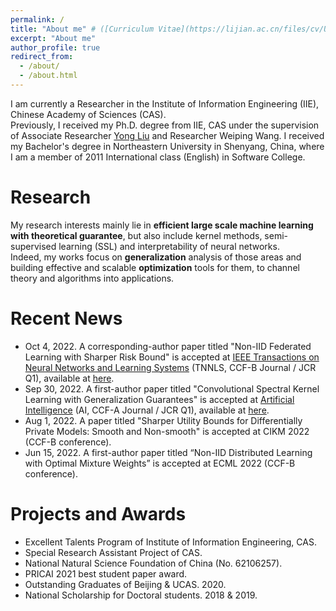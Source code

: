 ```yaml
---
permalink: /
title: "About me" # ([Curriculum Vitae](https://lijian.ac.cn/files/cv/UCAS_PhD_lijian.pdf))
excerpt: "About me"
author_profile: true
redirect_from: 
  - /about/
  - /about.html
---
```

I am currently a Researcher in the Institute of Information Engineering (IIE), Chinese Academy of Sciences (CAS). <br>
Previously, I received my Ph.D. degree from IIE, CAS under the supervision of Associate Researcher [Yong Liu](https://liuyonggsai.github.io/) and Researcher Weiping Wang. 
I received my Bachelor's degree in Northeastern University in Shenyang, China, where I am a member of 2011 International class (English) in Software College. 

# Research
My research interests mainly lie in **efficient large scale machine learning with theoretical guarantee**, but also include kernel methods, semi-supervised learning (SSL) and interpretability of neural networks. <br>
Indeed, my works focus on **generalization** analysis of those areas and building effective and scalable **optimization** tools for them, to channel theory and algorithms into applications.

# Recent News
* Oct 4, 2022. A corresponding-author paper titled "Non-IID Federated Learning with Sharper Risk Bound" is accepted at [IEEE Transactions on Neural Networks and Learning Systems](https://cis.ieee.org/publications/t-neural-networks-and-learning-systems/ieee-transactions-on-neural-networks-and-learning-systems) (TNNLS, CCF-B Journal / JCR Q1), available at [here](https://doi.org/10.1109/TNNLS.2022.3213187). 
* Sep 30, 2022. A first-author paper titled "Convolutional Spectral Kernel Learning with Generalization Guarantees" is accepted at [Artificial Intelligence](https://www.journals.elsevier.com/artificial-intelligence) (AI, CCF-A Journal / JCR Q1), available at [here](https://doi.org/10.1016/j.artint.2022.103803).
* Aug 1, 2022. A paper titled "Sharper Utility Bounds for Differentially Private Models: Smooth and Non-smooth" is accepted at CIKM 2022 (CCF-B conference).
* Jun 15, 2022. A first-author paper titled “Non-IID Distributed Learning with Optimal Mixture Weights” is accepted at ECML 2022 (CCF-B conference).
<!-- * April 21, 2022. Two first-author papers titled “Optimal Rates for Distributed Learning with Random Features” and “Ridgeless Regression with Random Features” are accepted at IJCAI 2022. -->

<!-- * **Jian Li**, Bojian Wei, Yong Liu, Weiping Wang. "Non-IID Distributed Learning with Optimal Mixture Weights". Accepted to the 34th AAAI Conference on Artificial Intelligence ([AAAI 2020](https://aaai.org/Conferences/AAAI-20/)).
* **Jian Li**, Yong Liu, Weiping Wang. "Automated Spectral Kernel Learning". Accepted to the 34th AAAI Conference on Artificial Intelligence ([AAAI 2020](https://aaai.org/Conferences/AAAI-20/)).
* **Jian Li**, Yong Liu, Weiping Wang. "Automated Spectral Kernel Learning". Accepted to the 34th AAAI Conference on Artificial Intelligence ([AAAI 2020](https://aaai.org/Conferences/AAAI-20/)).
* **Jian Li**, Yong Liu, Weiping Wang. "Automated Spectral Kernel Learning". Accepted to the 34th AAAI Conference on Artificial Intelligence ([AAAI 2020](https://aaai.org/Conferences/AAAI-20/)).
* **Jian Li**, Yong Liu, Weiping Wang. "Automated Spectral Kernel Learning". Accepted to the 34th AAAI Conference on Artificial Intelligence ([AAAI 2020](https://aaai.org/Conferences/AAAI-20/)).
* **Jian Li**, Yong Liu, Weiping Wang. "Automated Spectral Kernel Learning". Accepted to the 34th AAAI Conference on Artificial Intelligence ([AAAI 2020](https://aaai.org/Conferences/AAAI-20/)). -->
<!-- * **Jian Li**, Yong Liu, Rong Yin, Weiping Wang. "Multi-Class Learning using Unlabeled Samples: Theory and Algorithm". Published in the 28th International Joint Conference on Artificial Intelligence ([IJCAI 2019](https://ijcai19.org/)).
* **Jian Li**, Yong Liu, Rong Yin, Weiping Wang. "Approximate Manifold Regularization: Scalable Algorithm and Generalization Analysis". Published in the 28th International Joint Conference on Artificial Intelligence ([IJCAI 2019](https://ijcai19.org/)).
* **Jian Li**, Yong Liu, Rong Yin, Hua Zhang, Lizhong Ding, Weiping Wang. "Multi-Class Learning: From Theory to Algorithm". Published in Advances in Neural Information Processing Systems 31 ([NeurIPS 2018](https://nips.cc/Conferences/2018)).
* **Jian Li**, Yong Liu, Hailun Lin, Yinliang Yue, Weiping Wang. "Efficient Kernel Selection via Spectral Analysis". Published in Proceedings of the 26th International Joint Conference on Artificial Intelligence ([IJCAI 2017](https://www.ijcai-17.org/)). -->

#  Projects and Awards
* Excellent Talents Program of Institute of Information Engineering, CAS.
* Special Research Assistant Project of CAS.
* National Natural Science Foundation of China (No. 62106257).
* PRICAI 2021 best student paper award.
* Outstanding Graduates of Beijing & UCAS. 2020.
* National Scholarship for Doctoral students. 2018 & 2019.

<!--
# Honors and Awards
* ZhuLiYueHua Scholarship for Excellent Doctoral Student (Top 1\%, RMB &yen; 5,000). <br> Chinese Academy of Sciences (CAS). 2019.
* [The UCAS Joint PhD Training Program (2&permil;, USD \$22,800)](https://lijian.ac.cn/files/awards/2019_ucas_joint_phd_training_program.pdf). <br>University of Chinese Academy of Sciences (UCAS). 2019.
* [CAS Presidential Scholarship (Top 1%, RMB &yen; 5,000)](https://lijian.ac.cn/files/awards/2019_cas_presidential_scholarship.pdf). <br> Chinese Academy of Sciences (CAS). 2019.
* National Scholarship for Doctoral students (Top 2%, RMB &yen; 30,000). <br> Ministry of Education of P.R. China. 2019.
* [National Scholarship for Doctoral students (Top 2%, RMB &yen; 30,000)](https://lijian.ac.cn/files/awards/2018_national_scholarship.pdf). <br> Ministry of Education of P.R. China. 2018.
* [IIE Presidential Scholarship (Top 10%, RMB &yen; 2,000)](https://lijian.ac.cn/files/awards/2018_iie_presidential_scholarship.pdf).
  <br> Institute of Information Engineering, CAS. 2018.
* [Merit Student](https://lijian.ac.cn/files/awards/2018_merit_student.pdf), University of Chinese Academy of Sciences (UCAS). 2018.
* [Merit Student](https://lijian.ac.cn/files/awards/2019_merit_student.pdf), University of Chinese Academy of Sciences (UCAS). 2019.
* [Laboratory Excellent Student Scholarship](https://lijian.ac.cn/files/awards/2017_laboratory_excellent_student.pdf). <br> Institute of Information Engineering, CAS. 2017.
* [Laboratory Excellent Student Scholarship](https://lijian.ac.cn/files/awards/2018_laboratory_excellent_student.pdf). <br> Institute of Information Engineering, CAS. 2018.
-->
<!---Activity and Service--->
<!---Experience--->